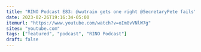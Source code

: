 ```yaml
---
title: "RINO Podcast E83: @wutrain gets one right @SecretaryPete fails"
date: 2023-02-26T19:16:34-05:00
itemurl: "https://www.youtube.com/watch?v=oIm8vVNlW7g"
sites: "youtube.com"
tags: ["featured", "podcast", "RINO Podcast"]
draft: false
---
```


